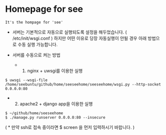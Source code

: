 Homepage for see
=======
```
It's the hompage for 'see'
```
- 서버는 기본적으로 자동으로 실행되도록 설정을 해두었습니다. ( /etc/init/wsgi.conf ) 
  하지만 어떤 이유로 당장 자동실행이 안될 경우 아래 방법으로 수동 실행 가능합니다.

* 서버를 수동으로 켜는 방법

  * 1. nginx + uwsgi를 이용한 실행 
```
$ uwsgi --wsgi-file /home/seebuntu/github/home/seeseehome/seeseehome/wsgi.py --http-socket 0.0.0.0:80
```

 * 2. apache2 + django app을 이용한 실행 
```
$ ~/github/home/seeseehome
$ ./manage.py runserver 0.0.0.0:80 --insecure
```
( * 만약 ssh로 접속 중이라면  $ screen 을 먼저 입력하시기 바랍니다. )
